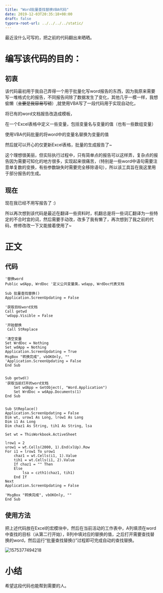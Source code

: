 ```yaml
---
title: "Word批量查找替换VBA代码"
date: 2019-12-03T20:35:18+08:00
draft: false
typora-root-url: ../../../../static/
---
```




最近没什么可写的，把之前的代码翻出来晒晒。

# 编写该代码的目的：

## 初衷

该代码最初用于我自己弄得一个用于批量化写word报告的东西，因为我原来需要写一堆格式化的报告，不同报告间除了数据发生了变化，其他几乎一模一样，我想偷懒（~~主要是我容易写错~~）,就使用VBA写了一段代码用于实现自动化，

将已有的word文档报告改造成模板，

在一个Excel表格中定义一些变量，包括变量名与变量的值（也有一些数组变量）

使用VBA代码批量的将word中的变量名替换为变量的值

然后就可以开心的仅更新Excel表格，批量的生成报告了~

这个理想很美丽，但实际执行过程中，只有简单点的报告可以这样弄，复杂点的报告因为需要可知化的地方很多，实现起来很痛苦，（特别是一些word中语句需要注意单复数的变换，有些参数缺失时需要完全移除语句），所以该工具旨在我这里用于部分报告的生成。

## 现在

现在我已经不用写报告了 :) 

所以再次想到该代码是最近在翻译一些资料时，机翻总是将一些词汇翻译为一些特定的不合时宜的词，然后需要手动改，改多了我有懒了，再次想到了我之前的代码，修修改改一下又能接着使用了~

# 正文

## 代码

```vbnet
'替换word
Public wdApp, WrdDoc '定义公共变量类，wdapp, WrdDoc代表文档

Sub 批量查找替换()
Application.ScreenUpdating = False

'获取目标word文档
Call getwd
'wdapp.Visible = False

'开始替换
 Call StReplace

'清空变量
Set WrdDoc = Nothing
Set wdApp = Nothing
Application.ScreenUpdating = True
MsgBox "转换完成", vbOKOnly, ""
'Application.ScreenUpdating = False
End Sub


Sub getwd()
'获取当前打开的word文档
    Set wdApp = GetObject(, "Word.Application")
    Set WrdDoc = wdApp.Documents(1)
End Sub


Sub StReplace()
Application.ScreenUpdating = False
Dim wt, urow1 As Long, lrow1 As Long
Dim i1 As Long
Dim chaz1 As String, tih1 As String, lsa

Set wt = ThisWorkbook.ActiveSheet

lrow1 = 2
urow1 = wt.Cells(2000, 1).End(xlUp).Row
For i1 = lrow1 To urow1
    chaz1 = wt.Cells(i1, 1).Value
    tih1 = wt.Cells(i1, 2).Value
    If chaz1 = "" Then
    Else
        lsa = czth1(chaz1, tih1)
    End If
Next
Application.ScreenUpdating = False

'MsgBox "转换完成", vbOKOnly, ""
End Sub
```

## 使用方法

把上述代码放在Excel的宏模块中，然后在当前活动的工作表中，A列填须在word中查找的目标（从第二行开始），B列中填对应的替换的值，之后打开需要查找替换的word，然后运行“批量查找替换()”过程即可完成自动的查找替换。

![1575377494218](/images/Word批量查找替换VBA代码/1575377494218.png)

# 小结

希望这段代码也能帮到需要的人。